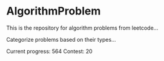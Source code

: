 # AlgorithmProblem
This is the repository for algorithm problems from leetcode...

Categorize problems based on their types...


Current progress: 564
Contest: 20
